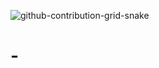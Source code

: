 ![github-contribution-grid-snake](https://github.com/BatataRaiz/-/assets/57118631/3b118e05-ee5a-433f-9687-d3e828fdfdf1)
# -
